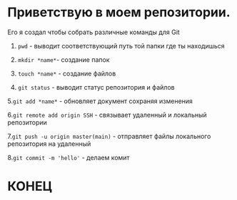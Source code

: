 # Приветствую в моем репозитории. 


Его я создал чтобы собрать различные команды для Git


1. ```pwd``` - выводит соответствующий путь той папки где ты находишься


2. ```mkdir *name*```- создание папок


3. ```touch *name*``` - создание файлов


4. ```git status``` - выводит статус репозитория и файлов


5.```git add *name*``` - обновляет документ сохраняя изменения


6.```git remote add origin SSH``` - связывает удаленный и локальный репозитории


7.```git push -u origin master(main)``` - отправляет файлы локального репозитория на удаленный


8.```git commit -m 'hello'``` - делаем комит


# **КОНЕЦ**
